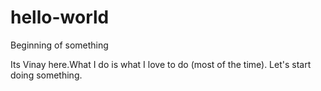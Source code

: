 # hello-world
Beginning of something

Its Vinay here.What I do is what I love to do (most of the time).
Let's start doing something.
